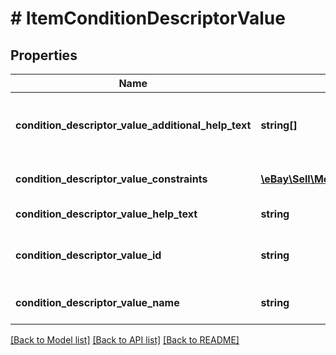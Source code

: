 # # ItemConditionDescriptorValue

## Properties

Name | Type | Description | Notes
------------ | ------------- | ------------- | -------------
**condition_descriptor_value_additional_help_text** | **string[]** | Additional information about the the condition of the item that is not included in the &lt;b&gt;conditionDescriptorValueHelpText&lt;/b&gt; field. | [optional]
**condition_descriptor_value_constraints** | [**\eBay\Sell\Metadata\Model\ItemConditionDescriptorValueConstraint[]**](ItemConditionDescriptorValueConstraint.md) | The constraints on a condition descriptor value, such as which descriptor value IDs and Descriptor ID it is associated with. | [optional]
**condition_descriptor_value_help_text** | **string** | A detailed description of the condition descriptor value. | [optional]
**condition_descriptor_value_id** | **string** | The unique identification number of a condition descriptor value associated with the &lt;b&gt;conditionDescriptorValueName&lt;/b&gt;. | [optional]
**condition_descriptor_value_name** | **string** | The human-readable label for the condition descriptor value associated with the &lt;b&gt;conditionDescriptorValueID&lt;/b&gt;. | [optional]

[[Back to Model list]](../../README.md#models) [[Back to API list]](../../README.md#endpoints) [[Back to README]](../../README.md)
